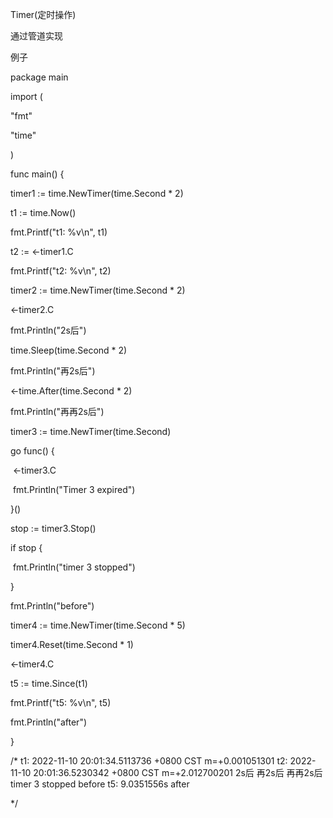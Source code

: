Timer(定时操作)

通过管道实现

例子

package main



import (

  "fmt"

  "time"

)



func main() {

  timer1 := time.NewTimer(time.Second * 2)

  t1 := time.Now()

  fmt.Printf("t1: %v\n", t1)

  t2 := <-timer1.C

  fmt.Printf("t2: %v\n", t2)

  timer2 := time.NewTimer(time.Second * 2)

  <-timer2.C

  fmt.Println("2s后")

  time.Sleep(time.Second * 2)

  fmt.Println("再2s后")

  <-time.After(time.Second * 2)

  fmt.Println("再再2s后")

  timer3 := time.NewTimer(time.Second)

  go func() {

​    <-timer3.C

​    fmt.Println("Timer 3 expired")

  }()

  stop := timer3.Stop()

  if stop {

​    fmt.Println("timer 3 stopped")

  }

  fmt.Println("before")

  timer4 := time.NewTimer(time.Second * 5)

  timer4.Reset(time.Second * 1)

  <-timer4.C

  t5 := time.Since(t1)

  fmt.Printf("t5: %v\n", t5)

  fmt.Println("after")

}

/*
t1: 2022-11-10 20:01:34.5113736 +0800 CST m=+0.001051301
t2: 2022-11-10 20:01:36.5230342 +0800 CST m=+2.012700201
2s后
再2s后
再再2s后
timer 3 stopped
before
t5: 9.0351556s
after

*/